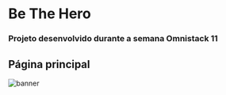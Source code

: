 # Be The Hero
### Projeto desenvolvido durante a semana Omnistack 11

## Página principal
<img align="center" src="" alt="banner" >
